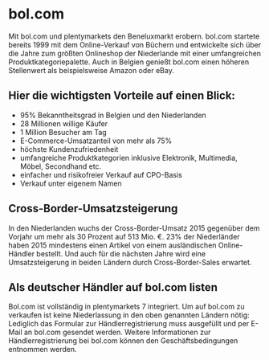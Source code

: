 
# bol.com

<div class="container-toc"></div>

Mit bol.com und plentymarkets den Beneluxmarkt erobern. bol.com startete bereits 1999 mit dem Online-Verkauf von Büchern und entwickelte sich über die Jahre zum größten Onlineshop der Niederlande mit einer umfangreichen Produktkategoriepalette. Auch in Belgien genießt bol.com einen höheren Stellenwert als beispielsweise Amazon oder eBay.

## Hier die wichtigsten Vorteile auf einen Blick:

<ul><li>95% Bekanntheitsgrad in Belgien und den Niederlanden</li> 
<li>28 Millionen willige Käufer</li>
<li>1 Million Besucher am Tag</li>
<li>E-Commerce-Umsatzanteil von mehr als 75%</li> 
<li>höchste Kundenzufriedenheit</li>
<li>umfangreiche Produktkategorien inklusive Elektronik, Multimedia, Möbel, Secondhand etc.</li>
<li>einfacher und risikofreier Verkauf auf CPO-Basis</li>
<li>Verkauf unter eigenem Namen</li></ul>

## Cross-Border-Umsatzsteigerung

In den Niederlanden wuchs der Cross-Border-Umsatz 2015 gegenüber dem Vorjahr um mehr als 30 Prozent auf 513 Mio. €. 23% der Niederländer haben 2015 mindestens einen Artikel von einem ausländischen Online-Händler bestellt. Und auch für die nächsten Jahre wird eine Umsatzsteigerung in beiden Ländern durch Cross-Border-Sales erwartet.

## Als deutscher Händler auf bol.com listen

Bol.com ist vollständig in plentymarkets 7 integriert. Um auf bol.com zu verkaufen ist keine Niederlassung in den oben genannten Ländern nötig: Lediglich das Formular zur Händlerregistrierung muss ausgefüllt und per E-Mail an bol.com gesendet werden. Weitere Informationen zur Händlerregistrierung bei bol.com können den Geschäftsbedingungen entnommen werden.

